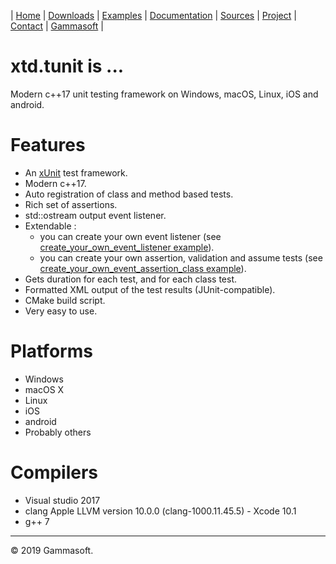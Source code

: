 | [Home](home.md) | [Downloads](downloads.md) | [Examples](examples.md) | [Documentation](documentation.md) | [Sources](https://github.com/gammasoft71/xtd.tunit) | [Project](https://sourceforge.net/projects/tunitpro/) | [Contact](contact.md) | [Gammasoft](https://gammasoft71.wixsite.com/gammasoft) |

# xtd.tunit is ...

Modern c++17 unit testing framework on Windows, macOS, Linux, iOS and android.

# Features

* An [xUnit](https://en.wikipedia.org/wiki/XUnit) test framework.
* Modern c++17.
* Auto registration of class and method based tests.
* Rich set of assertions.
* std::ostream output event listener.
* Extendable :
  * you can create your own event listener (see [create_your_own_event_listener example](../examples/create_your_own_event_listener)).
  * you can create your own assertion, validation and assume tests (see [create_your_own_event_assertion_class example](../examples/create_your_own_assertion_class)).
* Gets duration for each test, and for each class test.
* Formatted XML output of the test results (JUnit-compatible).
* CMake build script.
* Very easy to use.

# Platforms

* Windows
* macOS X
* Linux
* iOS
* android
* Probably others

# Compilers

* Visual studio 2017
* clang Apple LLVM version 10.0.0 (clang-1000.11.45.5) - Xcode 10.1
* g++ 7

______________________________________________________________________________________________

© 2019 Gammasoft.
